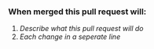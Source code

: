 ### When merged this pull request will:

1. *Describe what this pull request will do*
2. *Each change in a seperate line*
